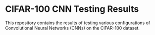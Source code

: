 # CIFAR-100 CNN Testing Results

This repository contains the results of testing various configurations of Convolutional Neural Networks (CNNs) on the CIFAR-100 dataset.
